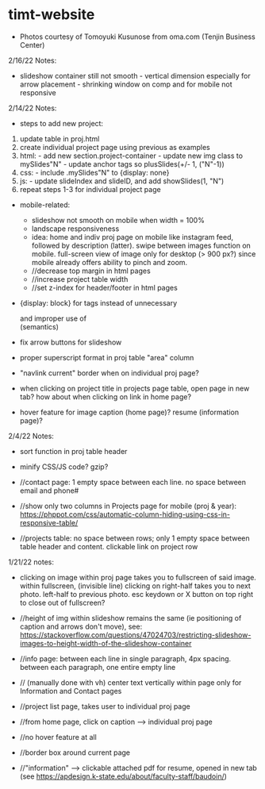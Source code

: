 # timt-website
- Photos courtesy of Tomoyuki Kusunose from oma.com (Tenjin Business Center)

2/16/22 Notes:
- slideshow container still not smooth
        - vertical dimension especially for arrow placement 
        - shrinking window on comp and for mobile not responsive

2/14/22 Notes:
- steps to add new project:
1) update table in proj.html
2) create individual project page using previous as examples
1) html: 
        - add new section.project-container
        - update new img class to mySlides"N"
        - update anchor tags so plusSlides(+/- 1, ("N"-1))
2) css: 
        - include .mySlides"N" to {display: none}
3) js: 
        - update slideIndex and slideID, and add showSlides(1, "N")
4) repeat steps 1-3 for individual project page

- mobile-related:
    - slideshow not smooth on mobile when width = 100%
    - landscape responsiveness
    - idea: home and indiv proj page on mobile like instagram feed, followed by description (latter). swipe between images function on mobile. full-screen view of image only for desktop (> 900 px?) since mobile already offers ability to pinch and zoom.
    - //decrease top margin in html pages
    - //increase project table width
    - //set z-index for header/footer in html pages

- {display: block} for <span> tags instead of unnecessary <p> and improper use of <br> (semantics)    
- fix arrow buttons for slideshow
- proper superscript format in proj table "area" column
- "navlink current" border when on individual proj page?
- when clicking on project title in projects page table, open page in new tab? how about when clicking on link in home page?
- hover feature for image caption (home page)? resume (information page)?


2/4/22 Notes:
- sort function in proj table header
- minify CSS/JS code? gzip?

- //contact page: 1 empty space between each line. no space between email and phone#
- //show only two columns in Projects page for mobile (proj & year): 
https://phppot.com/css/automatic-column-hiding-using-css-in-responsive-table/
- //projects table: no space between rows; only 1 empty space between table header and content. clickable link on project row


1/21/22 notes:
- clicking on image within proj page takes you to fullscreen of said image. within fullscreen, (invisible line) clicking on right-half takes you to next photo. left-half to previous photo. esc keydown or X button on top right to close out of fullscreen?

- //height of img within slideshow remains the same (ie positioning of caption and arrows don't move), see: https://stackoverflow.com/questions/47024703/restricting-slideshow-images-to-height-width-of-the-slideshow-container
- //info page: between each line in single paragraph, 4px spacing. between each paragraph, one entire empty line
- // (manually done with vh) center text vertically within page only for Information and Contact pages
- //project list page, takes user to individual proj page
- //from home page, click on caption --> individual proj page
- //no hover feature at all
- //border box around current page
- //"information" --> clickable attached pdf for resume, opened in new tab (see https://apdesign.k-state.edu/about/faculty-staff/baudoin/)